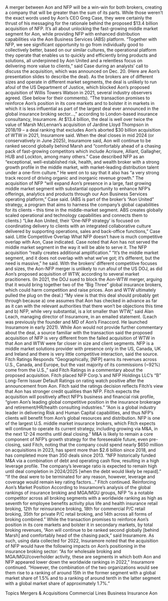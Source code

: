 A merger between Aon and NFP will be a win-win for both brokers, creating a company that will be greater than the sum of its parts. While those weren’t the exact words used by Aon’s CEO Greg Case, they were certainly the thrust of his messaging for the rationale behind the proposed $13.4 billion acquisition of NFP.
It’s all about unlocking the fast-growing middle market segment for Aon, while providing NFP with enhanced distribution capabilities via the Aon Business Services (ABS) platform.
“Together with NFP, we see significant opportunity to go from individually good to collectively better, based on our similar cultures, the operational platform they operate that enables us to quickly and efficiently bring products and solutions, all underpinned by Aon United and a relentless focus on delivering more value to clients,” said Case during an analysts’ call to discuss the acquisition, which was announced on Dec. 20. (Here are Aon’s presentation slides to describe the deal).
As the brokers are of different sizes and operate in different market segments, the deal is unlikely to run afoul of the US Department of Justice, which blocked Aon’s proposed acquisition of Willis Towers Watson in 2021, several industry observers agreed. (See below for their comments).
“The transaction promises to reinforce Aon’s position in its core markets and to bolster it in markets in which it is less influential as part of the largest deal ever announced in the global insurance broking sector…,” according to London-based insurance consultancy, Insuramore.
At $13.4 billion, the deal is well over twice the value of Marsh McLennan’s acquisition of Jardine Lloyd Thompson in 2018/19 – a deal ranking that excludes Aon’s aborted $30 billion acquisition of WTW in 2021, Insuramore said.
When the deal closes in mid 2024 (or conservatively in June 2025), Insuramore said, Aon will continue to be ranked second globally behind Marsh and “comfortably ahead of a chasing pack of fast-growing competitors which include Acrisure, Alliant, Gallagher, HUB and Lockton, among many others.”
Case described NFP as an “exceptional, well-established risk, health, and wealth broker with a strong growth profile in the middle market, with market-leading distribution talent under a one-firm culture.” He went on to say that it also has “a very strong track record of driving organic and inorganic revenue growth.”
The acquisition of NFP “will expand Aon’s presence in a large, fast growing middle market segment with substantial opportunity to enhance NFP’s offerings, analytics and products through our Aon Business Services operating platform,” Case said. (ABS is part of the broker’s “Aon United” strategy, a program that aims to harness the company’s global capabilities for its clients – this time in the middle-market segment. ABS creates globally scaled operational and technology capabilities and connects them to clients.)
“Like Aon United, their ‘One-NFP strategy’ is focused on coordinating delivery to clients with an integrated collaborative culture delivered by supporting operations, sales and back-office functions,” Case said.
Little Competitive Overlap
What NFP doesn’t have is much competitive overlap with Aon, Case indicated.
Case noted that Aon has not served the middle market segment in the way it will be able to serve it. The NFP acquisition “really creates additional amplification.”
“It’s the middle market segment, and it does not overlap with what we’ve got; it’s different, but the need is massive,” he said.
With the brokers’ different competitive focuses and sizes, the Aon-NFP merger is unlikely to run afoul of the US DOJ, as did Aon’s proposed acquisition of WTW, according to several market pracitioners. (In 2021, the DOJ sued to block the Aon-WTW merger, arguing that it would bring together two of the “Big Three” global insurance brokers, which could harm competition and raise prices. Aon and WTW ultimately pulled the plug on the deal.)
“My view is that this deal should probably get through because a) one assumes that Aon has checked in advance as far as it can with the relevant authorities that there won’t be objections this time and b) NFP, while very substantial, is a lot smaller than WTW,” said Alan Leach, managing director of Insuramore, in an emailed statement. (Leach was previously the founder and MD of Aon’s Finaccord. He launched Insuramore in early 2021).
While Aon would not provide further commentary about the deal, a source familiar with the transaction said the proposed acquisition of NFP is very different from the failed acquisition of WTW in that Aon and WTW were far closer in size and client segments.
NFP is a middle market solutions provider with presence only in the US, Canada, UK and Ireland and there is very little competitive interaction, said the source.
Fitch Ratings Responds
“Geographically, [NFP] earns its revenues across U.S., Canada, and Europe, but the vast majority of its commissions (~92%) come from the U.S.,” said Fitch Ratings in a commentary about the proposed acquisition. Fitch placed NFP Corp.’s and NFP Holdings LLC’s “B” Long-Term Issuer Default Ratings on rating watch positive after the announcement from Aon. Fitch said the ratings decision reflects Fitch’s view that Aon has stronger credit qualities than NFP.
Fitch expects the acquisition will positively affect NFP’s business and financial risk profile, “given Aon’s leading global competitive position in the insurance brokerage and retirement/HR/health consulting industries.”
“Aon is a global industry leader in delivering Risk and Human Capital capabilities, and thus NFP’s clients will benefit from Aon’s global resources and distribution. NFP is one of the largest U.S. middle market insurance brokers, which Fitch expects will continue to operate its current strategy, including growing via M&A, in the next 12-24 months until deal closing.”
M&A is likely to remain a core component of NFP’s growth strategy for the foreseeable future, even pre-closing, said Fitch, noting that the company could spend nearly $650 million on acquisitions in 2023, has spent more than $2.6 billion since 2018, and has completed more than 350 deals since 2013.
“NFP historically funded M&A via a combination of debt and operating cash flow, resulting in a high leverage profile. The company’s leverage ratio is expected to remain high until deal completion in 2024/2025 [when the debt would likely be repaid].”
“If the deal were to be terminated for any reason, however, leverage and coverage would remain key rating factors…” Fitch continued.
Reinforcing Aon’s Market Position
According to Insuramore’s analysis of the global rankings of insurance broking and MGA/MGU groups, NFP “is a notable competitor across all broking segments with a worldwide ranking as high as seventh for employee benefits activity plus life and health insurance retail broking, 12th for reinsurance broking, 18th for commercial P/C retail broking, 35th for private P/C retail broking, and 14th across all forms of broking combined.”
While the transaction promises to reinforce Aon’s position in its core markets and bolster it in secondary markets, by total broking revenues, “Aon will continue to be ranked second globally [behind Marsh] and comfortably head of the chasing pack,” said Insuramore.
As such, using data collected for 2022, Insuramore noted that the acquisition of NFP would have the following impacts on Aon’s positioning in the insurance broking sector:
“As for wholesale broking and MGA/MGU/coverholder activity, these are segments in which both Aon and NFP appeared lower down the worldwide rankings in 2022,” Insuramore continued. “However, the combination of the two organizations would see them rise to a ranking of around 15th in the former segment with a global market share of 1.5% and to a ranking of around tenth in the latter segment with a global market share of approximately 1.7%.”

Topics
Mergers & Acquisitions
Commercial Lines
Business Insurance
Aon

